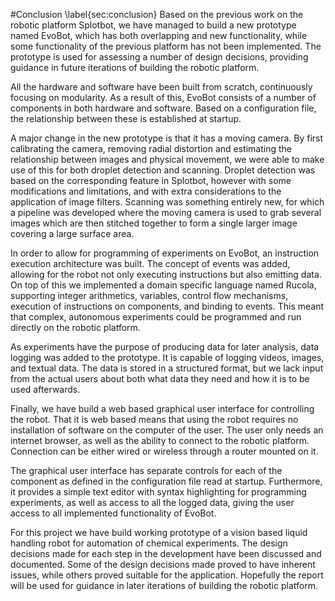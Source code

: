 #Conclusion
\label{sec:conclusion}
Based on the previous work on the robotic platform Splotbot, we have managed to
build a new prototype named EvoBot, which has both overlapping and new
functionality, while some functionality of the previous platform has not been
implemented. The prototype is used for assessing a number of design decisions,
providing guidance in future iterations of building the robotic platform.

All the hardware and software have been built from scratch, continuously
focusing on modularity. As a result of this, EvoBot consists of a number of
components in both hardware and software. Based on a configuration file, the
relationship between these is established at startup.

A major change in the new prototype is that it has a moving camera. By first
calibrating the camera, removing radial distortion and estimating the
relationship between images and physical movement, we were able to make use of
this for both droplet detection and scanning. Droplet detection was based on the
corresponding feature in Splotbot, however with some modifications and
limitations, and with extra considerations to the application of image filters.
Scanning was something entirely new, for which a pipeline was developed where
the moving camera is used to grab several images which are then stitched
together to form a single larger image covering a large surface area.

In order to allow for programming of experiments on EvoBot, an instruction
execution architecture was built. The concept of events was added, allowing for
the robot not only executing instructions but also emitting data.  On top of
this we implemented a domain specific language named Rucola, supporting integer
arithmetics, variables, control flow mechanisms, execution of instructions on
components, and binding to events. This meant that complex, autonomous
experiments could be programmed and run directly on the robotic platform.

As experiments have the purpose of producing data for later analysis, data
logging was added to the prototype. It is capable of logging videos, images, and
textual data. The data is stored in a structured format, but we lack input from
the actual users about both what data they need and how it is to be used
afterwards.

Finally, we have build a web based graphical user interface for controlling the
robot. That it is web based means that using the robot requires no installation
of software on the computer of the user. The user only needs an internet
browser, as well as the ability to connect to the robotic platform. Connection
can be either wired or wireless through a router mounted on it.

The graphical user interface has separate controls for each of the component as
defined in the configuration file read at startup. Furthermore, it provides a
simple text editor with syntax highlighting for programming experiments, as well
as access to all the logged data, giving the user access to all implemented
functionality of EvoBot.

For this project we have build working prototype of a vision based liquid
handling robot for automation of chemical experiments. The design decisions made
for each step in the development have been discussed and documented. Some of the
design decisions made proved to have inherent issues, while others proved
suitable for the application. Hopefully the report will be used for guidance in
later iterations of building the robotic platform.

